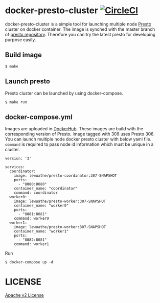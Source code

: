 # docker-presto-cluster [![CircleCI](https://circleci.com/gh/Lewuathe/docker-presto-cluster.svg?style=svg)](https://circleci.com/gh/Lewuathe/docker-presto-cluster)

docker-presto-cluster is a simple tool for launching multiple node [Presto](https://prestosql.io/) cluster on docker container.
The image is synched with the master branch of [presto repository](https://github.com/prestosql/presto). Therefore you can try the latest presto for developing purpose easily.

## Build image

```
$ make
```

## Launch presto

Presto cluster can be launched by using docker-compose.

```
$ make run
```

## docker-compose.yml

Images are uploaded in [DockerHub](https://hub.docker.com/). These images are build with the corresponding version of Presto. Image tagged with 306 uses Presto 306. You can launch multiple node docker presto cluster with below yaml file. `command` is required to pass node id information which must be unique in a cluster.

```
version: '3'

services:
  coordinator:
    image: lewuathe/presto-coordinator:307-SNAPSHOT
    ports:
      - "8080:8080"
    container_name: "coordinator"
    command: coordinator
  worker0:
    image: lewuathe/presto-worker:307-SNAPSHOT
    container_name: "worker0"
    ports:
      - "8081:8081"
    command: worker0
  worker1:
    image: lewuathe/presto-worker:307-SNAPSHOT
    container_name: "worker1"
    ports:
      - "8082:8081"
    command: worker1
```

Run

```
$ docker-compose up -d
```

# LICENSE

[Apache v2 License](https://github.com/Lewuathe/docker-presto-cluster/blob/master/LICENSE)
